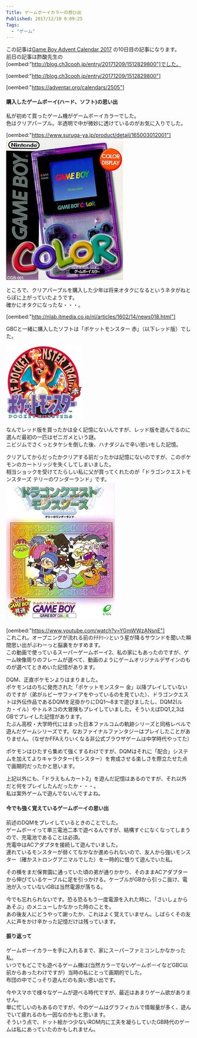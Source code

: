 ```yaml
---
Title: ゲームボーイカラーの想ひ出
Published: 2017/12/10 0:09:25
Tags:
  - "ゲーム"
---
```

この記事は[Game Boy Advent Calendar 2017](https://adventar.org/calendars/2505) の10日目の記事になります。  
前日の記事は酢酸先生の[oembed:"http://blog.ch3cooh.jp/entry/20171209/1512829800"]でした。  

[oembed:"http://blog.ch3cooh.jp/entry/20171209/1512829800"]

[oembed:"https://adventar.org/calendars/2505"]

<!-- more -->

#### 購入したゲームボーイ(ハード、ソフト)の思い出  

私が初めて買ったゲーム機がゲームボーイカラーでした。  
色はクリアパープル。半透明で中が微妙に透けているのがお気に入りでした。  

[oembed:"https://www.suruga-ya.jp/product/detail/165003012001"]
![](20171209232754.jpg) 

ところで、クリアパープルを購入した少年は将来オタクになるというネタがねとらぼに上がっていたようです。  
確かにオタクになったな・・・。  

[oembed:"http://nlab.itmedia.co.jp/nl/articles/1602/14/news018.html"]

GBCと一緒に購入したソフトは「ポケットモンスター 赤」（以下レッド版）でした。  

![](20171209233501.png) 

なんでレッド版を買ったかは全く記憶にないんですが、レッド版を遊んでるのに選んだ最初の一匹はゼニガメという謎。  
ニビジムでさくっとタケシを倒した後、ハナダジムで辛い思いをした記憶。  

クリアしてからだったかクリアする前だったかは記憶にないのですが、このポケモンのカートリッジを失くしてしまいました。  
相当ショックを受けてたらしい私に父が買ってくれたのが「ドラゴンクエストモンスターズ テリーのワンダーランド」です。  
![](20171209233621.jpg) 

[oembed:"https://www.youtube.com/watch?v=YGmWWzANsnE"]  
これこれ。オープニングが流れる前のﾁﾁﾁﾘｰﾝという星が降るサウンドを聞いた瞬間思い出がぶわーっと脳裏をかすめます。  
この動画で使っているスーパーゲームボーイ2、私の家にもあったのですが、ゲーム映像周りのフレームが選べて、動画のようにゲームオリジナルデザインのものが選べてときめいた記憶があります。  

DQM、正直ポケモンよりはまりました。  
ポケモンはのちに発売された「ポケットモンスター 金」以降プレイしていないのですが（弟がルビーサファイアをやっているのを見ていた）、ドラゴンクエストは外伝作品であるDQMを足掛かりにDQ1～8まで遊びましたし、DQM2(ルカ・イル）やトルネコの大冒険もプレイしていました。そういえばDQ1,2,3はGBでプレイした記憶があります。    
たぶん高校・大学時代にはまった日本ファルコムの軌跡シリーズと同格レベルで遊んだゲームシリーズです。なおファイナルファンタジーはプレイしたことがありません。（なぜかFFAえりいくなる非公式ブラウザゲームは中学時代やってた）  

ポケモンはひたすら集めて強くするわけですが、DQMはそれに「配合」システムを加えてよりキャラクター(モンスター）を育成させる楽しさを際立たせた点で画期的だったかと思います。  

上記以外にも、「ドラえもんカート2」を遊んだ記憶はあるのですが、それ以外だと何をプレイしたんだったか・・・。  
私は案外ゲームで遊んでないんですよね。  

#### 今でも強く覚えているゲームボーイの思い出  
前述のDQMをプレイしているときのことでした。  
ゲームボーイって単三電池二本で遊べるんですが、結構すぐになくなってしまうので、充電池であることは必須。  
充電中はACアダプタを接続して遊んでいました。  
連れているモンスターが弱くてなかなか進められないので、友人から強いモンスター（確かストロングアニマルでした）を一時的に借りて遊んでいた私。  

その横をまだ保育園に通っていた頃の弟が通りかかり、そのままACアダプターから伸びているケーブルに足を引っかける。ケーブルがGBから引っこ抜け、電池が入っていないGBは当然電源が落ちる。  

今でも忘れられないです。恐る恐るもう一度電源を入れた時に、「さいしょからあそぶ」のメニューしかなかった時のことを。  
あの後友人にどうやって謝ったか、これはよく覚えていません。しばらくその友人に声をかけ辛かった記憶だけは残っています。  

#### 振り返って  

ゲームボーイカラーを手に入れるまで、家にスーパーファミコンしかなかった私。  
いつでもどこでも遊べるゲーム機は(当然カラーでないゲームボーイなどGBC以前からあったわけですが）当時の私にとって画期的でした。  
布団の中でこっそり遊んだのも良い思い出です。  

今やスマホで様々なゲームが遊べる時代ですが、最近はあまりゲーム欲がありません。  
単に忙しいのもあるのですが、今のゲームはグラフィカルで情報量が多く、遊んでいて疲れるのも一因なのかもと思います。  
そういう点で、ドット絵かつ少ないROM内に工夫を凝らしていたGB時代のゲームは私にあっていたのかもしれません。  



